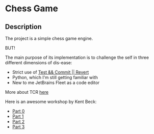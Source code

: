 # Chess Game

## Description
The project is a simple chess game engine.

BUT!

The main purpose of its implementation is to challenge the self in three different dimensions of dis-ease:
- Strict use of [Test && Commit || Revert](https://medium.com/@kentbeck_7670/test-commit-revert-870bbd756864)
- Python, which I'm still getting familiar with
- New to me JetBrains Fleet as a code editor

More about TCR [here](https://www.infoq.com/articles/test-commit-revert/)

Here is an awesome workshop by Kent Beck:
- [Part 0](https://youtu.be/tnO2Mos0RjU?si=yj0RX3lT4aZ8RaSl)
- [Part 1](https://youtu.be/Aof0F9DvTFg?si=w4O3tstjAyZOsXcr)
- [Part 2](https://youtu.be/i3TUSxPy32A?si=WynMa-ySVXrMJK9e)
- [Part 3](https://youtu.be/9BBMj7OF4rc?si=6oi1hcALCPCCAImg)

[](https://youtu.be/FFzHOyFeovE?si=yikGdcIcsBVA8mi9)